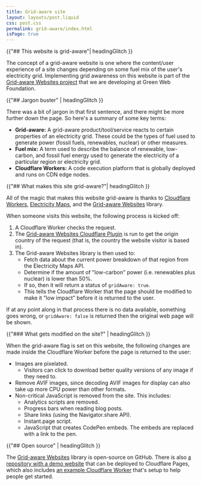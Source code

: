 ```yaml
---
title: Grid-aware site
layout: layouts/post.liquid
css: post.css
permalink: grid-aware/index.html
isPage: true
---
```


{{"## This website is grid-aware"| headingGlitch }}

The concept of a grid-aware website is one where the content/user experience of a site changes depending on some fuel mix of the user's electricity grid. Implementing grid awareness on this website is part of the [Grid-aware Websites project](https://www.thegreenwebfoundation.org/news/introducing-our-grid-aware-websites-project/) that we are developing at Green Web Foundation.

{{"## Jargon buster" | headingGlitch }}

There was a bit of jargon in that first sentence, and there might be more further down the page. So here's a summary of some key terms:

- **Grid-aware:** A grid-aware product/tool/service reacts to certain properties of an electricity grid. These could be the types of fuel used to generate power (fossil fuels, renewables, nuclear) or other measures.
- **Fuel mix:** A term used to describe the balance of renewable, low-carbon, and fossil fuel energy used to generate the electricity of a particular region or electricity grid.
- **Cloudflare Workers:** A code execution platform that is globally deployed and runs on CDN edge nodes.

{{"## What makes this site grid-aware?"| headingGlitch }}

All of the magic that makes this website grid-aware is thanks to [Cloudflare Workers](https://developers.cloudflare.com/workers), [Electricity Maps](https://www.electricitymaps.com/), and the [Grid-aware Websites](https://github.com/thegreenwebfoundation/grid-aware-websites) library.

When someone visits this website, the following process is kicked off:

1. A Cloudflare Worker checks the request.
2. The [Grid-aware Websites Cloudflare Plugin](https://github.com/thegreenwebfoundation/grid-aware-websites/tree/main/plugins/edge/cloudflare) is run to get the origin country of the request (that is, the country the website visitor is based in).
3. The Grid-aware Websites library is then used to:
   - Fetch data about the current power breakdown of that region from the Electricity Maps API.
   - Determine if the amount of "low-carbon" power (i.e. renewables plus nuclear) is lower than 50%.
   - If so, then it will return a status of `gridAware: true`.
   - This tells the Cloudflare Worker that the page should be modified to make it "low impact" before it is returned to the user.

If at any point along in that process there is no data available, something goes wrong, or `gridAware: false` is returned then the original web page will be shown.

{{"### What gets modified on the site?" | headingGlitch }}

When the grid-aware flag is set on this website, the following changes are made inside the Cloudflare Worker before the page is returned to the user:

- Images are pixelated.
    - Visitors can click to download better quality versions of any image if they need to.
- Remove AVIF images, since decoding AVIF images for display can also take up more CPU power than other formats.
- Non-critical JavaScript is removed from the site. This includes:
    - Analytics scripts are removed.
    - Progress bars when reading blog posts.
    - Share links (using the Navigator.share API).
    - Instant.page script.
    - JavaScript that creates CodePen embeds. The embeds are replaced with a link to the pen.

{{"## Open source" | headingGlitch }}

The [Grid-aware Websites](https://github.com/thegreenwebfoundation/grid-aware-websites) library is open-source on GitHub. There is also [a repository with a demo website](https://github.com/thegreenwebfoundation/grid-aware-websites-demo-cloudflare) that can be deployed to Cloudflare Pages, which also includes [an example Cloudflare Worker](https://github.com/thegreenwebfoundation/grid-aware-websites-demo-cloudflare?tab=readme-ov-file#example-worker) that's setup to help people get started.
